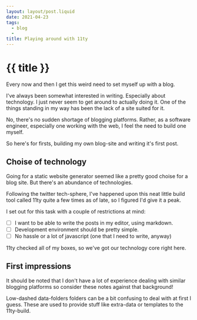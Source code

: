 ```yaml
---
layout: layout/post.liquid
date: 2021-04-23
tags:
  - blog
  -
title: Playing around with 11ty
---
```

# {{ title }}

Every now and then I get this weird need to set myself up with a blog.

I've always been somewhat interested in writing. Especially about technology. I just never seem to get around to actually doing it. One of the things standing in my way has been the lack of a site suited for it.

No, there's no sudden shortage of blogging platforms. Rather, as a software engineer, especially one working with the web, I feel the need to build one myself.

So here's for firsts, building my own blog-site and writing it's first post.

## Choise of technology

Going for a static website generator seemed like a pretty good choise for a blog site. But there's an abundance of technologies.

Following the twitter tech-sphere, I've happened upon this neat little build tool called 11ty quite a few times as of late, so I figured I'd give it a peak.

I set out for this task with a couple of restrictions at mind:

- [ ] I want to be able to write the posts in my editor, using markdown.
- [ ] Development environment should be pretty simple.
- [ ] No hassle or a lot of javascript (one that I need to write, anyway)

11ty checked all of my boxes, so we've got our technology core right here.

## First impressions

It should be noted that I don't have a lot of experience dealing with similar blogging platforms so consider these notes against that background!

Low-dashed data-folders folders can be a bit confusing to deal with at first I guess. These are used to provide stuff like extra-data or templates to the 11ty-build.